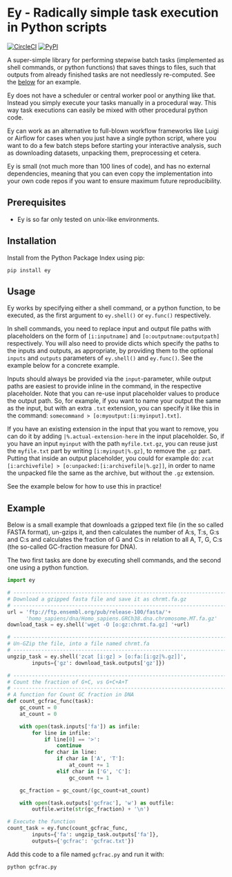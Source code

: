 # Ey - Radically simple task execution in Python scripts

[![CircleCI](https://circleci.com/gh/samuell/ey.svg?style=shield)](https://app.circleci.com/pipelines/github/samuell/ey)
[![PyPI](https://img.shields.io/pypi/v/ey.svg?style=flat)](https://pypi.org/project/ey)

A super-simple library for performing stepwise batch tasks (implemented as
shell commands, or python functions) that saves things to files, such that
outputs from already finished tasks are not needlessly re-computed. See the
[below](#example) for an example.

Ey does not have a scheduler or central worker pool or anything like that. Instead
you simply execute your tasks manually in a procedural way. This way task executions
can easily be mixed with other procedural python code.

Ey can work as an alternative to full-blown workflow frameworks like Luigi or
Airflow for cases when you just have a single python script, where you want to
do a few batch steps before starting your interactive analysis, such as
downloading datasets, unpacking them, preprocessing et cetera.

Ey is small (not much more than 100 lines of code), and has no external
dependencies, meaning that you can even copy the implementation into your own
code repos if you want to ensure maximum future reproducibility.

## Prerequisites

- Ey is so far only tested on unix-like environments.

## Installation

Install from the Python Package Index using pip:

```
pip install ey
```

## Usage

Ey works by specifying either a shell command, or a python function, to
be executed, as the first argument to `ey.shell()` or `ey.func()` respectively.

In shell commands, you need to replace input and output file paths with
placeholders on the form of `[i:inputname]` and `[o:outputname:outputpath]`
respectively.  You will also need to provide dicts which specify the paths to
the inputs and outputs, as appropriate, by providing them to the optional
`inputs` and `outputs` parameters of `ey.shell()` and `ey.func()`. See the
example below for a concrete example.

Inputs should always be provided via the `input`-parameter, while output paths
are easiest to provide inline in the command, in the respective placeholder.
Note that you can re-use input placeholder values to produce the output path.
So, for example, if you want to name your output the same as the input, but
with an extra `.txt` extension, you can specify it like this in the command:
`somecommand > [o:myoutput:[i:myinput].txt]`.

If you have an existing extension in the input that you want to remove, you can
do it by adding `|%.actual-extension-here` in the input placeholder. So, if you
have an input `myinput` with the path `myfile.txt.gz`, you can reuse just the
`myfile.txt` part by writing `[i:myinput|%.gz]`, to remove the `.gz` part.
Putting that inside an output placeholder, you could for example do: `zcat
[i:archivefile] > [o:unpacked:[i:archivefile|%.gz]]`, in order to name the
unpacked file the same as the archive, but without the `.gz` extension.

See the example below for how to use this in practice!

## Example

Below is a small example that downloads a gzipped text file (in the so called
FASTA format), un-gzips it, and then calculates the number of A:s, T:s, G:s and
C:s and calculates the fraction of G and C:s in relation to all A, T, G, C:s
(the so-called GC-fraction measure for DNA).

The two first tasks are done by executing shell commands, and the second one
using a python function.

```python
import ey

# ------------------------------------------------------------------------
# Download a gzipped fasta file and save it as chrmt.fa.gz
# ------------------------------------------------------------------------
url = 'ftp://ftp.ensembl.org/pub/release-100/fasta/'+
      'homo_sapiens/dna/Homo_sapiens.GRCh38.dna.chromosome.MT.fa.gz'
download_task = ey.shell('wget -O [o:gz:chrmt.fa.gz] '+url)

# ------------------------------------------------------------------------
# Un-GZip the file, into a file named chrmt.fa
# ------------------------------------------------------------------------
ungzip_task = ey.shell('zcat [i:gz] > [o:fa:[i:gz|%.gz]]',
        inputs={'gz': download_task.outputs['gz']})

# ------------------------------------------------------------------------
# Count the fraction of G+C, vs G+C+A+T
# ------------------------------------------------------------------------
# A function for Count GC fraction in DNA
def count_gcfrac_func(task):
    gc_count = 0
    at_count = 0

    with open(task.inputs['fa']) as infile:
        for line in infile:
            if line[0] == '>':
                continue
            for char in line:
                if char in ['A', 'T']:
                    at_count += 1
                elif char in ['G', 'C']:
                    gc_count += 1

    gc_fraction = gc_count/(gc_count+at_count)

    with open(task.outputs['gcfrac'], 'w') as outfile:
        outfile.write(str(gc_fraction) + '\n')

# Execute the function
count_task = ey.func(count_gcfrac_func,
        inputs={'fa': ungzip_task.outputs['fa']},
        outputs={'gcfrac': 'gcfrac.txt'})
```

Add this code to a file named `gcfrac.py` and run it with:

```bash
python gcfrac.py
```
